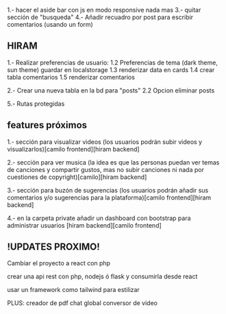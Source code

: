 
<!--?¡ NEWS CAMILO  -->
1.- hacer el aside bar con js en modo responsive nada mas
3.- quitar sección de "busqueda"
4.- Añadir recuadro por post para escribir comentarios (usando un form)

## HIRAM
1.- Realizar preferencias de usuario:
    1.2 Preferencias de tema (dark theme, sun theme) guardar en localstorage
    1.3 renderizar data en cards
    1.4 crear tabla comentarios
    1.5 renderizar comentarios

2.- Crear una nueva tabla en la bd para "posts"
    <!-- 2.1 Renderizar posts -->
    2.2 Opcion eliminar posts
    
<!-- 4.- Permitir a los usuarios descargar imagenes -->
5.- Rutas protegidas
     <!-- 5.1 crear files con respuesta correspondientes a http (manejo de errores) -->

## features próximos
1.- sección para visualizar videos (los usuarios podrán subir videos y visualizarlos)[camilo frontend][hiram backend]

2.- sección para ver musica (la idea es que las personas puedan ver temas de canciones y compartir gustos, mas no subir canciones ni nada por cuestiones de copyright)[camilo][hiram backend]

3.- sección para buzón de sugerencias (los usuarios podrán añadir sus comentarios y/o sugerencias para la plataforma)[camilo frontend][hiram backend]

4.- en la carpeta private añadir un dashboard con bootstrap para administrar usuarios [hiram backend][camilo frontend]


## !UPDATES PROXIMO! ##
Cambiar el proyecto a react con php

crear una api rest con php, nodejs ó flask y consumirla desde react

usar un framework como tailwind para estilizar 

<!-- ! news -->
PLUS:
creador de pdf
chat global
conversor de video